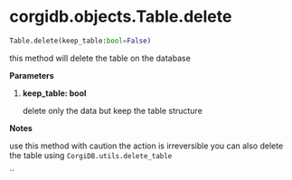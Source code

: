 # corgidb.objects.Table.delete

```python
Table.delete(keep_table:bool=False)
```

this method will delete the table on the database

**Parameters**

1.  **keep\_table: bool**

    delete only the data but keep the table structure

**Notes**

use this method with caution the action is irreversible you can also delete the table using `CorgiDB.utils.delete_table`

``



